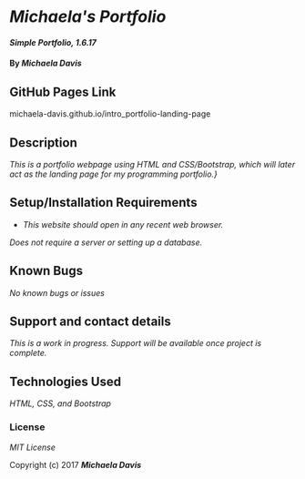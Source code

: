 # _Michaela's Portfolio_

#### _Simple Portfolio, 1.6.17_

#### By _**Michaela Davis**_

## GitHub Pages Link
michaela-davis.github.io/intro_portfolio-landing-page

## Description

_This is a portfolio webpage using HTML and CSS/Bootstrap, which will later act as the landing page for my programming portfolio.}_

## Setup/Installation Requirements

* _This website should open in any recent web browser._

_Does not require a server or setting up a database._

## Known Bugs

_No known bugs or issues_

## Support and contact details

_This is a work in progress. Support will be available once project is complete._

## Technologies Used

_HTML, CSS, and Bootstrap_

### License

*MIT License*

Copyright (c) 2017 **_Michaela Davis_**
